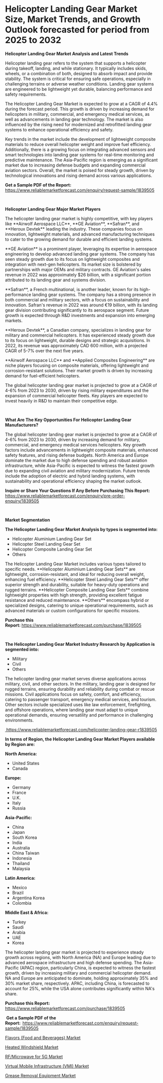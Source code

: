 <p><h1>Helicopter Landing Gear Market Size, Market Trends, and Growth Outlook forecasted for period from 2025 to 2032</h1></p><p><strong>Helicopter Landing Gear Market Analysis and Latest Trends</strong></p>
<p><p>Helicopter landing gear refers to the system that supports a helicopter during takeoff, landing, and while stationary. It typically includes skids, wheels, or a combination of both, designed to absorb impact and provide stability. The system is critical for ensuring safe operations, especially in challenging terrains or adverse weather conditions. Landing gear systems are engineered to be lightweight yet durable, balancing performance and safety requirements.</p><p>The Helicopter Landing Gear Market is expected to grow at a CAGR of 4.4% during the forecast period. This growth is driven by increasing demand for helicopters in military, commercial, and emergency medical services, as well as advancements in landing gear technology. The market is also influenced by the rising need for modernized and retrofitted landing gear systems to enhance operational efficiency and safety.</p><p>Key trends in the market include the development of lightweight composite materials to reduce overall helicopter weight and improve fuel efficiency. Additionally, there is a growing focus on integrating advanced sensors and smart technologies into landing gear systems for real-time monitoring and predictive maintenance. The Asia-Pacific region is emerging as a significant market due to increasing defense budgets and expanding commercial aviation sectors. Overall, the market is poised for steady growth, driven by technological innovations and rising demand across various applications.</p></p>
<p><strong>Get a Sample PDF of the Report:&nbsp;</strong> <a href="https://www.reliablemarketforecast.com/enquiry/request-sample/1839505?utm_campaign=2011&utm_medium=2&utm_source=Github&utm_content=ia&utm_term=22012025&utm_id=helicopter-landing-gear">https://www.reliablemarketforecast.com/enquiry/request-sample/1839505</a></p>
<p>&nbsp;</p>
<p><strong>Helicopter Landing Gear Major Market Players</strong></p>
<p><p>The helicopter landing gear market is highly competitive, with key players like **Airwolf Aerospace LLC**, **GE Aviation**, **Safran**, and **Heroux Devtek** leading the industry. These companies focus on innovation, lightweight materials, and advanced manufacturing techniques to cater to the growing demand for durable and efficient landing systems.</p><p>**GE Aviation** is a prominent player, leveraging its expertise in aerospace engineering to develop advanced landing gear systems. The company has seen steady growth due to its focus on lightweight composites and integration with next-gen helicopters. Its market size is bolstered by partnerships with major OEMs and military contracts. GE Aviation's sales revenue in 2022 was approximately $26 billion, with a significant portion attributed to its landing gear and systems division.</p><p>**Safran**, a French multinational, is another leader, known for its high-performance landing gear systems. The company has a strong presence in both commercial and military sectors, with a focus on sustainability and innovation. Safran's revenue in 2022 was around €19 billion, with its landing gear division contributing significantly to its aerospace segment. Future growth is expected through R&D investments and expansion into emerging markets.</p><p>**Heroux Devtek**, a Canadian company, specializes in landing gear for military and commercial helicopters. It has experienced steady growth due to its focus on lightweight, durable designs and strategic acquisitions. In 2022, its revenue was approximately CAD 600 million, with a projected CAGR of 5-7% over the next five years.</p><p>**Airwolf Aerospace LLC** and **Applied Composites Engineering** are niche players focusing on composite materials, offering lightweight and corrosion-resistant solutions. Their market growth is driven by increasing demand for fuel-efficient helicopters.</p><p>The global helicopter landing gear market is projected to grow at a CAGR of 4-6% from 2023 to 2030, driven by rising military expenditures and the expansion of commercial helicopter fleets. Key players are expected to invest heavily in R&D to maintain their competitive edge.</p></p>
<p>&nbsp;</p>
<p><strong>What Are The Key Opportunities For Helicopter Landing Gear Manufacturers?</strong></p>
<p><p>The global helicopter landing gear market is projected to grow at a CAGR of 4-6% from 2023 to 2030, driven by increasing demand for military, commercial, and emergency medical services helicopters. Key growth factors include advancements in lightweight composite materials, enhanced safety features, and rising defense budgets. North America and Europe dominate the market due to high defense spending and robust aviation infrastructure, while Asia-Pacific is expected to witness the fastest growth due to expanding civil aviation and military modernization. Future trends include the adoption of electric and hybrid landing systems, with sustainability and operational efficiency shaping the market outlook.</p></p>
<p><strong>Inquire or Share Your Questions If Any Before Purchasing This Report:</strong> <a href="https://www.reliablemarketforecast.com/enquiry/pre-order-enquiry/1839505?utm_campaign=2011&utm_medium=2&utm_source=Github&utm_content=ia&utm_term=22012025&utm_id=helicopter-landing-gear">https://www.reliablemarketforecast.com/enquiry/pre-order-enquiry/1839505</a></p>
<p>&nbsp;</p>
<p><strong>Market Segmentation</strong></p>
<p><strong>The Helicopter Landing Gear Market Analysis by types is segmented into:</strong></p>
<p><ul><li>Helicopter Aluminium Landing Gear Set</li><li>Helicopter Steel Landing Gear Set</li><li>Helicopter Composite Landing Gear Set</li><li>Others</li></ul></p>
<p><p>The Helicopter Landing Gear Market includes various types tailored to specific needs. **Helicopter Aluminium Landing Gear Sets** are lightweight, corrosion-resistant, and ideal for reducing overall weight, enhancing fuel efficiency. **Helicopter Steel Landing Gear Sets** offer superior strength and durability, suitable for heavy-duty operations and rugged terrains. **Helicopter Composite Landing Gear Sets** combine lightweight properties with high strength, providing excellent fatigue resistance and reduced maintenance. **Others** encompass hybrid or specialized designs, catering to unique operational requirements, such as advanced materials or custom configurations for specific missions.</p></p>
<p><strong>Purchase this Report:&nbsp;</strong><a href="https://www.reliablemarketforecast.com/purchase/1839505?utm_campaign=2011&utm_medium=2&utm_source=Github&utm_content=ia&utm_term=22012025&utm_id=helicopter-landing-gear">https://www.reliablemarketforecast.com/purchase/1839505</a></p>
<p>&nbsp;</p>
<p><strong>The Helicopter Landing Gear Market Industry Research by Application is segmented into:</strong></p>
<p><ul><li>Military</li><li>Civil</li><li>Others</li></ul></p>
<p><p>The helicopter landing gear market serves diverse applications across military, civil, and other sectors. In the military, landing gear is designed for rugged terrains, ensuring durability and reliability during combat or rescue missions. Civil applications focus on safety, comfort, and efficiency, catering to passenger transport, emergency medical services, and tourism. Other sectors include specialized uses like law enforcement, firefighting, and offshore operations, where landing gear must adapt to unique operational demands, ensuring versatility and performance in challenging environments.</p></p>
<p><a href="https://www.reliablemarketforecast.com/helicopter-landing-gear-r1839505?utm_campaign=2011&utm_medium=2&utm_source=Github&utm_content=ia&utm_term=22012025&utm_id=helicopter-landing-gear">&nbsp;https://www.reliablemarketforecast.com/helicopter-landing-gear-r1839505</a></p>
<p><strong>In terms of Region, the Helicopter Landing Gear Market Players available by Region are:</strong></p>
<p>
    <p> <strong> North America: </strong>
        <ul>
            <li>United States</li>
            <li>Canada</li>
        </ul>
        </p> 
    <p> <strong> Europe: </strong>
        <ul>
            <li>Germany</li>
            <li>France</li>
            <li>U.K.</li>
            <li>Italy</li>
            <li>Russia</li>
        </ul>
        </p> 
    <p> <strong> Asia-Pacific: </strong>
        <ul>
            <li>China</li>
            <li>Japan</li>
            <li>South Korea</li>
            <li>India</li>
            <li>Australia</li>
            <li>China Taiwan</li>
            <li>Indonesia</li>
            <li>Thailand</li>
            <li>Malaysia</li>
        </ul>
        </p> 
    <p> <strong> Latin America: </strong>
        <ul>
            <li>Mexico</li>
            <li>Brazil</li>
            <li>Argentina Korea</li>
            <li>Colombia</li>
        </ul>
        </p> 
    <p> <strong> Middle East & Africa: </strong>
        <ul>
            <li>Turkey</li>
            <li>Saudi</li>
            <li>Arabia</li>
            <li>UAE</li>
            <li>Korea</li>
        </ul>
    </p>
    </p>
<p><p>The helicopter landing gear market is projected to experience steady growth across regions, with North America (NA) and Europe leading due to advanced aerospace infrastructure and high defense spending. The Asia-Pacific (APAC) region, particularly China, is expected to witness the fastest growth, driven by increasing military and commercial helicopter demand. NA and Europe are anticipated to dominate, holding approximately 35% and 30% market share, respectively. APAC, including China, is forecasted to account for 25%, while the USA alone contributes significantly within NA's share.</p></p>
<p><strong>Purchase this Report: </strong><a href="https://www.reliablemarketforecast.com/purchase/1839505?utm_campaign=2011&utm_medium=2&utm_source=Github&utm_content=ia&utm_term=22012025&utm_id=helicopter-landing-gear">https://www.reliablemarketforecast.com/purchase/1839505</a></p>
<p>&nbsp;<strong>Get a Sample PDF of the Report:&nbsp;&nbsp;</strong><a href="https://www.reliablemarketforecast.com/enquiry/request-sample/1839505?utm_campaign=2011&utm_medium=2&utm_source=Github&utm_content=ia&utm_term=22012025&utm_id=helicopter-landing-gear">https://www.reliablemarketforecast.com/enquiry/request-sample/1839505</a></p>
<p><strong></strong></p>
<p><p><a href="https://www.linkedin.com/pulse/flavors-food-beverages-market-growth-outlook-global-industry-v5dqc?utm_campaign=2011&utm_medium=2&utm_source=Github&utm_content=ia&utm_term=22012025&utm_id=helicopter-landing-gear">Flavors (Food and Beverages) Market</a></p><p><a href="https://github.com/mahnoor2003/Market-Research-Report-List-6/blob/main/heated-windshield-market.md?utm_campaign=2011&utm_medium=2&utm_source=Github&utm_content=ia&utm_term=22012025&utm_id=helicopter-landing-gear">Heated Windshield Market</a></p><p><a href="https://www.linkedin.com/pulse/revenue-demand-forecast-rfmicrowave-5g-industry-projected-ibqke?utm_campaign=2011&utm_medium=2&utm_source=Github&utm_content=ia&utm_term=22012025&utm_id=helicopter-landing-gear">RF/Microwave for 5G Market</a></p><p><a href="https://www.linkedin.com/pulse/foreign-opportunities-market-dynamics-virtual-mobile-infrastructure-2kpse?utm_campaign=2011&utm_medium=2&utm_source=Github&utm_content=ia&utm_term=22012025&utm_id=helicopter-landing-gear">Virtual Mobile Infrastructure (VMI) Market</a></p><p><a href="https://github.com/ygfu6u/Market-Research-Report-List-1/blob/main/grease-removal-equipment-market.md?utm_campaign=2011&utm_medium=2&utm_source=Github&utm_content=ia&utm_term=22012025&utm_id=helicopter-landing-gear">Grease Removal Equipment Market</a></p></p>